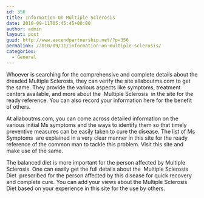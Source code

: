 ```yaml
---
id: 356
title: Information On Multiple Sclerosis
date: 2010-09-11T05:45:45+00:00
author: admin
layout: post
guid: http://www.ascendpartnership.net/?p=356
permalink: /2010/09/11/information-on-multiple-sclerosis/
categories:
  - General
---
```

Whoever is searching for the comprehensive and complete details about the dreaded Multiple Sclerosis, they can verify the site allaboutms.com to get the same. They provide the various aspects like symptoms, treatment centers available, and more about the &nbsp;Multiple Sclerosis&nbsp; in the site for the ready reference. You can also record your information here for the benefit of others.

At allaboutms.com, you can come across detailed information on the various initial Ms symptoms and the ways to identify them so that timely preventive measures can be easily taken to cure the disease. The list of&nbsp;Ms Symptoms&nbsp; are explained in a very clear manner in this site for the ready reference of the common man to tackle this problem. Visit this site and make use of the same.

The balanced diet is more important for the person affected by Multiple Sclerosis. One can easily get the full details about the &nbsp;Multiple Sclerosis Diet&nbsp; prescribed for the person affected by this disease for quick recovery and complete cure. You can add your views about the Multiple Sclerosis Diet based on your experience in this site for the use by others.